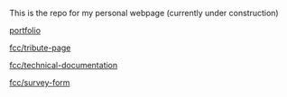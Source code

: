 This is the repo for my personal webpage (currently under construction)

[portfolio](./portfolio/index.html)

[fcc/tribute-page](./fcc/tribute-page/index.html)

[fcc/technical-documentation](./fcc/technical-documentation/index.html)

[fcc/survey-form](./fcc/survey-form/index.html)
